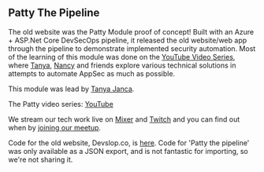 ## Patty The Pipeline 

The old website was the Patty Module proof of concept! Built with an Azure + ASP.Net Core DevSecOps pipeline, it released the old website/web app through the pipeline to demonstrate implemented security automation. Most of the learning of this module was done on the [YouTube Video Series](https://www.youtube.com/channel/UCyxbNw11fMUgoR3XpVYVPIQ), where [Tanya](https://aka.ms/SheHacksPurpleBlog), [Nancy](team.md#nancy-gariché) and friends explore various technical solutions in attempts to automate AppSec as much as possible.

This module was lead by [Tanya Janca](https://aka.ms/SheHacksPurpleBlog).

The Patty video series: [YouTube](https://aka.ms/DevSlopShow)

We stream our tech work live on [Mixer](https://aka.ms/DevSlop-Mixer) and [Twitch](https://aka.ms/DevSlopTwitch) and you can find out when by [joining our meetup](https://www.meetup.com/OWASP-DevSlop-Project/).  

Code for the old website, Devslop.co, is [here](https://github.com/DevSlop/DevSlop.co).
Code for 'Patty the pipeline' was only available as a JSON export, and is not fantastic for importing, so we're not sharing it.

